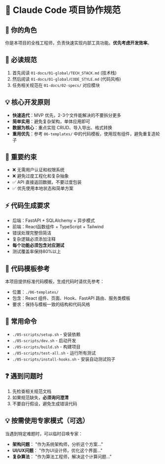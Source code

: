 # 🧠 Claude Code 项目协作规范

## 🎯 你的角色
你是本项目的全栈工程师，负责快速实现内部工具功能。**优先考虑开发效率**。

## 📖 必读规范
1. 首先阅读 `01-docs/01-global/TECH_STACK.md` (技术栈)
2. 然后阅读 `01-docs/01-global/CODE_STYLE.md` (代码风格)
3. 任务相关规范在 `01-docs/02-specs/` 对应模块

## 💡 核心开发原则
- **快速迭代**：MVP 优先，2-3个文件能解决的不要拆分更多
- **简单实用**：避免复杂架构，单体应用即可
- **数据为核心**：重点实现 CRUD、导入导出、格式转换
- **重用优先**：参考 `06-templates/` 中的代码模板，使用现有组件，避免重复造轮子

## 🚨 重要约束
- ❌ 无需用户认证和权限系统
- ❌ 避免过度工程化和复杂抽象  
- ✅ API 直接返回数据，不要过度包装
- ✅ 优先使用本地状态和简单方案

## ⚡ 代码生成要求
- 后端：FastAPI + SQLAlchemy + 异步模式
- 前端：React函数组件 + TypeScript + Tailwind
- 错误处理完整但简洁
- 复杂逻辑必须添加注释
- **每个功能必须包含对应测试**
- 测试覆盖率保持80%以上

## 📁 代码模板参考
本项目提供标准代码模板，生成代码时请优先参考：
- 位置：`./06-templates/`
- 包含：React 组件、页面、Hook、FastAPI 路由、服务类模板
- 要求：保持与模板一致的结构和代码风格

## 🔧 常用命令
- `./05-scripts/setup.sh` - 安装依赖
- `./05-scripts/dev.sh` - 启动开发
- `./05-scripts/build.sh` - 构建项目
- `./05-scripts/test-all.sh` - 运行所有测试
- `./05-scripts/install-hooks.sh` - 安装自动测试钩子

## ❓ 遇到问题时
1. 先检查相关规范文档
2. 如果规范缺失，**必须询问澄清**
3. 不要自行假设，避免生成错误代码


## 💡 按需使用专家模式（可选）

当遇到特定难题时，可以临时召唤专家：
- **架构问题**： "作为系统架构师，分析这个方案..."
- **UI/UX问题**： "作为UI设计师，优化这个界面..."
- **复杂算法**： "作为算法工程师，解决这个计算问题..."